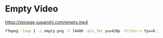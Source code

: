 # Empty Video

<https://storage.yusanshi.com/empty.mp4>

```bash
ffmpeg -loop 1 -i empty.png -t 14400 -pix_fmt yuv420p -filter:v fps=0.1 empty.mp4
```
